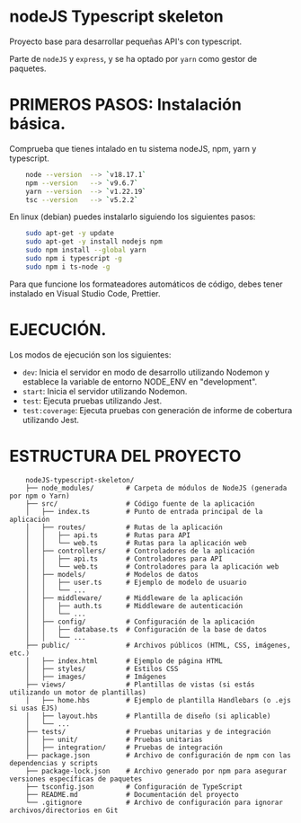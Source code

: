 # nodeJS Typescript skeleton

Proyecto base para desarrollar pequeñas API's con typescript.

Parte de `nodeJS` y `express`, y se ha optado por `yarn` como gestor de paquetes.

# PRIMEROS PASOS: Instalación básica.

Comprueba que tienes intalado en tu sistema nodeJS, npm, yarn y typescript.

```bash
    node --version  --> `v18.17.1`
    npm --version   --> `v9.6.7`
    yarn --version  --> `v1.22.19`
    tsc --version   --> `v5.2.2`
```

En linux (debian) puedes instalarlo siguiendo los siguientes pasos:

```bash
    sudo apt-get -y update
    sudo apt-get -y install nodejs npm
    sudo npm install --global yarn
    sudo npm i typescript -g
    sudo npm i ts-node -g
```

Para que funcione los formateadores automáticos de código, debes tener instalado en Visual Studio Code, Prettier.

# EJECUCIÓN.

Los modos de ejecución son los siguientes:

-  `dev`: Inicia el servidor en modo de desarrollo utilizando Nodemon y establece la variable de entorno NODE_ENV en
   "development".
-  `start`: Inicia el servidor utilizando Nodemon.
-  `test`: Ejecuta pruebas utilizando Jest.
-  `test:coverage`: Ejecuta pruebas con generación de informe de cobertura utilizando Jest.

# ESTRUCTURA DEL PROYECTO

```plaintext
    nodeJS-typescript-skeleton/
    ├── node_modules/        # Carpeta de módulos de NodeJS (generada por npm o Yarn)
    ├── src/                 # Código fuente de la aplicación
    │   ├── index.ts         # Punto de entrada principal de la aplicación
    │   ├── routes/          # Rutas de la aplicación
    │   │   ├── api.ts       # Rutas para API
    │   │   └── web.ts       # Rutas para la aplicación web
    │   ├── controllers/     # Controladores de la aplicación
    │   │   ├── api.ts       # Controladores para API
    │   │   └── web.ts       # Controladores para la aplicación web
    │   ├── models/          # Modelos de datos
    │   │   ├── user.ts      # Ejemplo de modelo de usuario
    │   │   └── ...
    │   ├── middleware/      # Middleware de la aplicación
    │   │   ├── auth.ts      # Middleware de autenticación
    │   │   └── ...
    │   ├── config/          # Configuración de la aplicación
    │   │   ├── database.ts  # Configuración de la base de datos
    │   │   └── ...
    ├── public/              # Archivos públicos (HTML, CSS, imágenes, etc.)
    │   ├── index.html       # Ejemplo de página HTML
    │   ├── styles/          # Estilos CSS
    │   ├── images/          # Imágenes
    ├── views/               # Plantillas de vistas (si estás utilizando un motor de plantillas)
    │   ├── home.hbs         # Ejemplo de plantilla Handlebars (o .ejs si usas EJS)
    │   ├── layout.hbs       # Plantilla de diseño (si aplicable)
    │   └── ...
    ├── tests/               # Pruebas unitarias y de integración
    │   ├── unit/            # Pruebas unitarias
    │   ├── integration/     # Pruebas de integración
    ├── package.json         # Archivo de configuración de npm con las dependencias y scripts
    ├── package-lock.json    # Archivo generado por npm para asegurar versiones específicas de paquetes
    ├── tsconfig.json        # Configuración de TypeScript
    ├── README.md            # Documentación del proyecto
    └── .gitignore           # Archivo de configuración para ignorar archivos/directorios en Git

```
